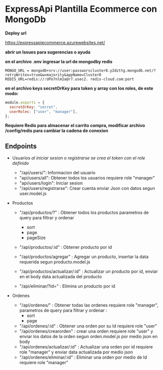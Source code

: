 # ExpressApi Plantilla Ecommerce con MongoDb

**Deploy url**

https://expressapiecommerce.azurewebsites.net/

**abrir un Issues para sugerencias o ayuda**

**en el archivo .env ingresar la url de mongodby redis**

```
MONGO_URL = mongodb+srv://user:passworscluster0.y2dzttg.mongodb.net/?retryWrites=true&w=majority&appName=Cluster0
REDIS_URL=redis://:UPo7nlm2a@r7.usec2. redis-cloud.com:port
```

**en el archivo keys secretOrKey para token y array con los roles, de este modo:**

```js
module.exports = {
  secretOrKey: "secret",
  userRoles: ["user", "manager"],
};
```

**Requiere Redis para almacenar el carrito compra, modificar archivo /config/redis para cambiar la cadena de conexion**

## Endpoints

- Usuarios _al iniciar sesion o registrarse se crea el token con el role definido_

  - "/api/users/":
    Informacion del usuario
  - "api/users/all":
    Obtener todos los usuarios requiere role "manager"
  - "api/users/login":
    Iniciar sesion
  - "/api/users/registrarse":
    Crear cuenta
    enviar Json con datos segun user.model.js

- Productos

  - "/api/productos/?" : Obtener todos los productos parametros de query para filtrar y ordenar

    - sort
    - page
    - pageSize

  - "/api/productos/:id" : Obtener producto por id
  - "/api/productos/agregar" : Agregar un producto, insertar la data requerida segun producto.model.js
  - "/api/productos/actualizar/:id" : Actualizar un producto por id, enviar en el body data actualizada del producto
  - "/api/eliminar/?id=" : Elimina un producto por id

- Ordenes
  - "/api/ordenes/" : Obtener todas las ordenes requiere role "manager", parametros de query para filtrar y ordenar :
    - sort
    - page
  - "/api/ordenes/:id" : Obtener una orden por su Id requiere role "user"
  - "/api/ordenes/crearorden" : crear una orden requiere role "user" y enviar los datos de la orden segun orden.model.js por medio json en body
  - "/api/ordenes/actualizar/:id" : Actualizar una orden por id requiere role "manager" y enviar data actualizada por medio json
  - "/api/ordenes/eliminar/:id" : Eliminar una orden por medio de Id requiere role "manager"
